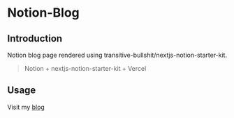 # Notion-Blog

## Introduction
Notion blog page rendered using transitive-bullshit/nextjs-notion-starter-kit.

> Notion + nextjs-notion-starter-kit + Vercel

## Usage
Visit my [blog](https://blog.squarezhong.space)
